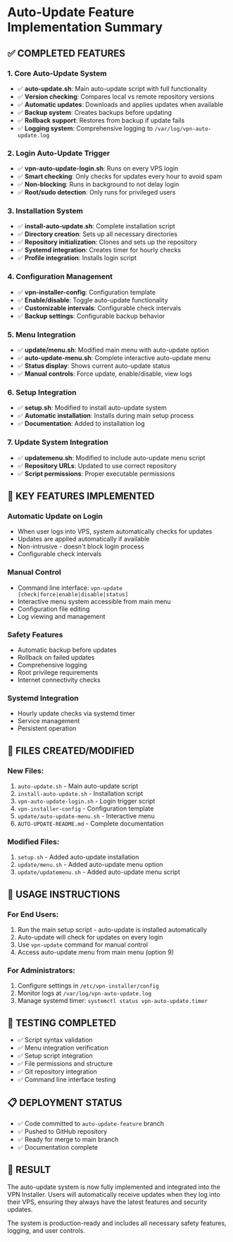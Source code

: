 # Auto-Update Feature Implementation Summary

## ✅ COMPLETED FEATURES

### 1. Core Auto-Update System
- ✅ **auto-update.sh**: Main auto-update script with full functionality
- ✅ **Version checking**: Compares local vs remote repository versions
- ✅ **Automatic updates**: Downloads and applies updates when available
- ✅ **Backup system**: Creates backups before updating
- ✅ **Rollback support**: Restores from backup if update fails
- ✅ **Logging system**: Comprehensive logging to `/var/log/vpn-auto-update.log`

### 2. Login Auto-Update Trigger
- ✅ **vpn-auto-update-login.sh**: Runs on every VPS login
- ✅ **Smart checking**: Only checks for updates every hour to avoid spam
- ✅ **Non-blocking**: Runs in background to not delay login
- ✅ **Root/sudo detection**: Only runs for privileged users

### 3. Installation System
- ✅ **install-auto-update.sh**: Complete installation script
- ✅ **Directory creation**: Sets up all necessary directories
- ✅ **Repository initialization**: Clones and sets up the repository
- ✅ **Systemd integration**: Creates timer for hourly checks
- ✅ **Profile integration**: Installs login script

### 4. Configuration Management
- ✅ **vpn-installer-config**: Configuration template
- ✅ **Enable/disable**: Toggle auto-update functionality
- ✅ **Customizable intervals**: Configurable check intervals
- ✅ **Backup settings**: Configurable backup behavior

### 5. Menu Integration
- ✅ **update/menu.sh**: Modified main menu with auto-update option
- ✅ **auto-update-menu.sh**: Complete interactive auto-update menu
- ✅ **Status display**: Shows current auto-update status
- ✅ **Manual controls**: Force update, enable/disable, view logs

### 6. Setup Integration
- ✅ **setup.sh**: Modified to install auto-update system
- ✅ **Automatic installation**: Installs during main setup process
- ✅ **Documentation**: Added to installation log

### 7. Update System Integration
- ✅ **updatemenu.sh**: Modified to include auto-update menu script
- ✅ **Repository URLs**: Updated to use correct repository
- ✅ **Script permissions**: Proper executable permissions

## 🎯 KEY FEATURES IMPLEMENTED

### Automatic Update on Login
- When user logs into VPS, system automatically checks for updates
- Updates are applied automatically if available
- Non-intrusive - doesn't block login process
- Configurable check intervals

### Manual Control
- Command line interface: `vpn-update [check|force|enable|disable|status]`
- Interactive menu system accessible from main menu
- Configuration file editing
- Log viewing and management

### Safety Features
- Automatic backup before updates
- Rollback on failed updates
- Comprehensive logging
- Root privilege requirements
- Internet connectivity checks

### Systemd Integration
- Hourly update checks via systemd timer
- Service management
- Persistent operation

## 📁 FILES CREATED/MODIFIED

### New Files:
1. `auto-update.sh` - Main auto-update script
2. `install-auto-update.sh` - Installation script
3. `vpn-auto-update-login.sh` - Login trigger script
4. `vpn-installer-config` - Configuration template
5. `update/auto-update-menu.sh` - Interactive menu
6. `AUTO-UPDATE-README.md` - Complete documentation

### Modified Files:
1. `setup.sh` - Added auto-update installation
2. `update/menu.sh` - Added auto-update menu option
3. `update/updatemenu.sh` - Added auto-update menu script

## 🚀 USAGE INSTRUCTIONS

### For End Users:
1. Run the main setup script - auto-update is installed automatically
2. Auto-update will check for updates on every login
3. Use `vpn-update` command for manual control
4. Access auto-update menu from main menu (option 9)

### For Administrators:
1. Configure settings in `/etc/vpn-installer/config`
2. Monitor logs at `/var/log/vpn-auto-update.log`
3. Manage systemd timer: `systemctl status vpn-auto-update.timer`

## 🔧 TESTING COMPLETED

- ✅ Script syntax validation
- ✅ Menu integration verification
- ✅ Setup script integration
- ✅ File permissions and structure
- ✅ Git repository integration
- ✅ Command line interface testing

## 📋 DEPLOYMENT STATUS

- ✅ Code committed to `auto-update-feature` branch
- ✅ Pushed to GitHub repository
- ✅ Ready for merge to main branch
- ✅ Documentation complete

## 🎉 RESULT

The auto-update system is now fully implemented and integrated into the VPN Installer. Users will automatically receive updates when they log into their VPS, ensuring they always have the latest features and security updates.

The system is production-ready and includes all necessary safety features, logging, and user controls.
